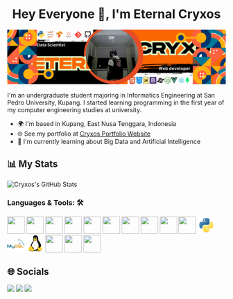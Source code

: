 <h1 align="center">Hey Everyone 👋, I'm Eternal Cryxos</h1>

<div align="center">
  <img src="https://github.com/cryxos21/cryxos21/blob/main/banner.png" alt="DevOpsShack Banner">
</div>

I'm an undergraduate student majoring in Informatics Engineering at San Pedro University, Kupang. I started learning programming in the first year of my computer engineering studies at university.

- 🌍 I'm based in Kupang, East Nusa Tenggara, Indonesia  
- 🌐 See my portfolio at [Cryxos Portfolio Website](https://cryxos21.github.io/eternal.github.io/)  
- 🧠 I'm currently learning about Big Data and Artificial Intelligence

## 📊 My Stats

![Cryxos's GitHub Stats](https://github-readme-stats.vercel.app/api?username=cryxos21&show_icons=true&theme=radical)

### Languages & Tools: 🛠️
<p align="left">
  <img src="https://cdn.jsdelivr.net/gh/devicons/devicon/icons/html5/html5-original.svg" width="40" height="40" /> 
  <img src="https://cdn.jsdelivr.net/gh/devicons/devicon/icons/css3/css3-original.svg" width="40" height="40" /> 
  <img src="https://cdn.jsdelivr.net/gh/devicons/devicon/icons/bootstrap/bootstrap-original.svg" width="40" height="40" /> 
  <img src="https://cdn.jsdelivr.net/gh/devicons/devicon/icons/javascript/javascript-original.svg" width="40" height="40" /> 
  <img src="https://cdn.jsdelivr.net/gh/devicons/devicon/icons/nodejs/nodejs-original.svg" width="40" height="40" /> 
  <img src="https://cdn.jsdelivr.net/gh/devicons/devicon/icons/npm/npm-original-wordmark.svg" width="40" height="40" /> 
  <img src="https://cdn.jsdelivr.net/gh/devicons/devicon/icons/vuejs/vuejs-original.svg" width="40" height="40" /> 
  <img src="https://cdn.jsdelivr.net/gh/devicons/devicon/icons/react/react-original.svg" width="40" height="40" /> 
  <img src="https://cdn.jsdelivr.net/gh/devicons/devicon/icons/mongodb/mongodb-original.svg" width="40" height="40" />
  <img src="https://cdn.jsdelivr.net/gh/devicons/devicon/icons/express/express-original.svg" width="40" height="40" />
  <img src="https://raw.githubusercontent.com/devicons/devicon/master/icons/python/python-original.svg" width="40" height="40"/>
  <img src="https://raw.githubusercontent.com/devicons/devicon/master/icons/mysql/mysql-original-wordmark.svg" width="40" height="40"/>
  <img src="https://raw.githubusercontent.com/devicons/devicon/master/icons/linux/linux-original.svg" width="40" height="40"/>
  <img src="https://www.vectorlogo.zone/logos/git-scm/git-scm-icon.svg" width="40" height="40"/>
  <img src="https://cdn.jsdelivr.net/gh/devicons/devicon/icons/github/github-original.svg" width="40" height="40" /> 
  <img src="https://cdn.jsdelivr.net/gh/devicons/devicon/icons/vscode/vscode-original.svg" width="40" height="40" />
</p>



## 🌐 Socials

[<img src="https://img.shields.io/badge/GitHub-100000?style=flat&logo=github&logoColor=white" height="25"/>](https://github.com/cryxos21) [<img src="https://img.shields.io/badge/Instagram-E4405F?style=flat&logo=instagram&logoColor=white" height="25"/>](https://www.instagram.com/_therious/) [<img src="https://img.shields.io/badge/LinkedIn-0A66C2?style=flat&logo=linkedin&logoColor=white" height="25"/>](https://www.linkedin.com/in/hilariuslete)
